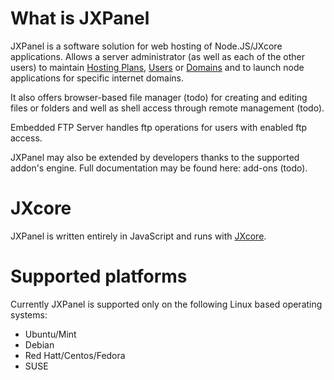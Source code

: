 
# What is JXPanel

JXPanel is a software solution for web hosting of Node.JS/JXcore applications.
Allows a server administrator (as well as each of the other users) to maintain [Hosting Plans](hostingp.markdown), [Users](users.markdown) or [Domains](domains.markdown)
and to launch node applications for specific internet domains.

It also offers browser-based file manager &#40;todo&#41; for creating and editing files or folders and well as shell access through remote management &#40;todo&#41;.

Embedded FTP Server handles ftp operations for users with enabled ftp access.

JXPanel may also be extended by developers thanks to the supported addon's engine.
Full documentation may be found here: add-ons &#40;todo&#41;.

# JXcore

JXPanel is written entirely in JavaScript and runs with [JXcore](http://www.jxcore.com).

# Supported platforms

Currently JXPanel is supported only on the following Linux based operating systems:

* Ubuntu/Mint
* Debian
* Red Hatt/Centos/Fedora
* SUSE